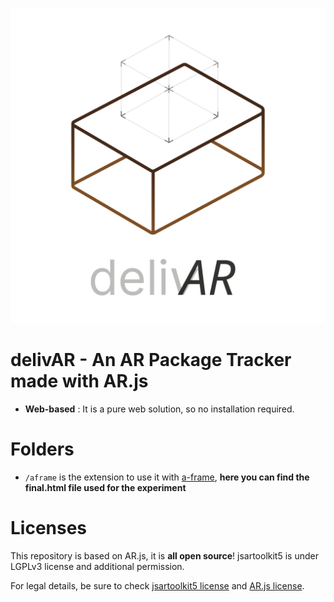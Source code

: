 ![alt text](https://github.com/tadan/delivAR/blob/master/data/images/delivAR_logo_svg.svg)

# delivAR - An AR Package Tracker made with AR.js

- **Web-based** : It is a pure web solution, so no installation required.

# Folders

- ```/aframe``` is the extension to use it with [a-frame](https://aframe.io),
  **here you can find the final.html file used for the experiment**

# Licenses

This repository is based on AR.js, it is **all open source**! jsartoolkit5 is under LGPLv3 license and additional permission.

For legal details, be sure to check [jsartoolkit5 license](https://github.com/artoolkit/jsartoolkit5/blob/master/LICENSE.txt)
and [AR.js license](https://github.com/jeromeetienne/AR.js/blob/master/LICENSE.txt).
